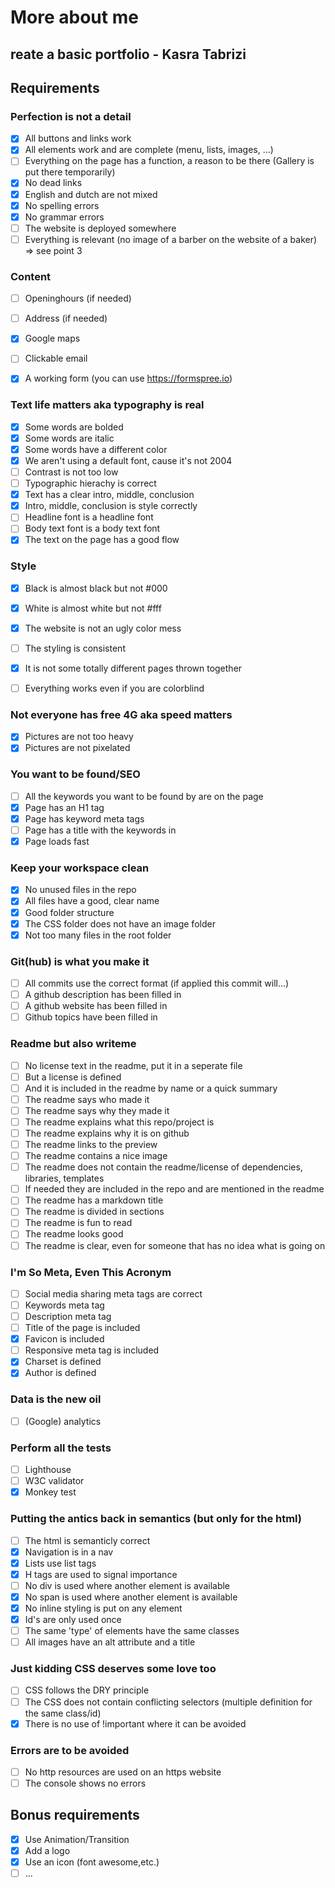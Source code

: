 # More about me

## reate a basic portfolio - Kasra Tabrizi


## Requirements

### Perfection is not a detail
- [X] All buttons and links work
- [X] All elements work and are complete (menu, lists, images, ...)
- [ ] Everything on the page has a function, a reason to be there (Gallery is put there temporarily)
- [X] No dead links
- [X] English and dutch are not mixed
- [X] No spelling errors
- [X] No grammar errors
- [ ] The website is deployed somewhere
- [ ] Everything is relevant (no image of a barber on the website of a baker) => see point 3

### Content
- [ ] Openinghours (if needed)
- [ ] Address (if needed)
- [X] Google maps
- [ ] Clickable email
- [X] A working form (you can use https://formspree.io)


### Text life matters aka typography is real
- [X] Some words are bolded
- [X] Some words are italic
- [X] Some words have a different color
- [X] We aren't using a default font, cause it's not 2004
- [ ] Contrast is not too low
- [ ] Typographic hierachy is correct
- [X] Text has a clear intro, middle, conclusion
- [X] Intro, middle, conclusion is style correctly
- [ ] Headline font is a headline font
- [ ] Body text font is a body text font
- [X] The text on the page has a good flow

### Style
- [X] Black is almost black but not #000
- [X] White is almost white but not #fff
- [X] The website is not an ugly color mess
- [ ] The styling is consistent
- [X] It is not some totally different pages thrown together
- [ ] Everything works even if you are colorblind


### Not everyone has free 4G aka speed matters
- [X] Pictures are not too heavy
- [X] Pictures are not pixelated

### You want to be found/SEO	
- [ ] All the keywords you want to be found by are on the page 
- [X] Page has an H1 tag
- [X] Page has keyword meta tags
- [ ] Page has a title with the keywords in
- [X] Page loads fast
 
### Keep your workspace clean
- [X] No unused files in the repo
- [X] All files have a good, clear name
- [X] Good folder structure
- [X] The CSS folder does not have an image folder
- [X] Not too many files in the root folder 

### Git(hub) is what you make it
- [ ] All commits use the correct format (if applied this commit will...)
- [ ] A github description has been filled in
- [ ] A github website has been filled in
- [ ] Github topics have been filled in

### Readme but also writeme
- [ ] No license text in the readme, put it in a seperate file
- [ ] But a license is defined
- [ ] And it is included in the readme by name or a quick summary
- [ ] The readme says who made it
- [ ] The readme says why they made it
- [ ] The readme explains what this repo/project is
- [ ] The readme explains why it is on github
- [ ] The readme links to the preview
- [ ] The readme contains a nice image
- [ ] The readme does not contain the readme/license of dependencies, libraries, templates
- [ ] If needed they are included in the repo and are mentioned in the readme
- [ ] The readme has a markdown title
- [ ] The readme is divided in sections
- [ ] The readme is fun to read
- [ ] The readme looks good
- [ ] The readme is clear, even for someone that has no idea what is going on

### I'm So Meta, Even This Acronym
- [ ] Social media sharing meta tags are correct
- [ ] Keywords meta tag
- [ ] Description meta tag
- [ ] Title of the page is included
- [X] Favicon is included
- [ ] Responsive meta tag is included
- [X] Charset is defined
- [X] Author is defined

### Data is the new oil
- [ ] (Google) analytics

### Perform all the tests
- [ ] Lighthouse
- [ ] W3C validator
- [X] Monkey test

### Putting the antics back in semantics (but only for the html)
- [ ] The html is semanticly correct
- [X] Navigation is in a nav
- [X] Lists use list tags
- [X] H tags are used to signal importance
- [ ] No div is used where another element is available
- [X] No span is used where another element is available
- [X] No inline styling is put on any element
- [X] Id's are only used once
- [ ] The same 'type' of elements have the same classes
- [ ] All images have an alt attribute and a title

### Just kidding CSS deserves some love too
- [ ] CSS follows the DRY principle
- [ ] The CSS does not contain conflicting selectors (multiple definition for the same class/id)
- [X] There is no use of !important where it can be avoided

### Errors are to be avoided
- [ ] No http resources are used on an https website
- [ ] The console shows no errors

## Bonus requirements
- [X] Use Animation/Transition
- [X] Add a logo
- [X] Use an icon (font awesome,etc.)
- [ ] ...
